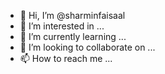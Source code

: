 - 👋 Hi, I’m @sharminfaisaal
- 👀 I’m interested in ...
- 🌱 I’m currently learning ...
- 💞️ I’m looking to collaborate on ...
- 📫 How to reach me ...

<!---
sharminfaisaal/sharminfaisaal is a ✨ special ✨ repository because its `README.md` (this file) appears on your GitHub profile.
You can click the Preview link to take a look at your changes.
--->
